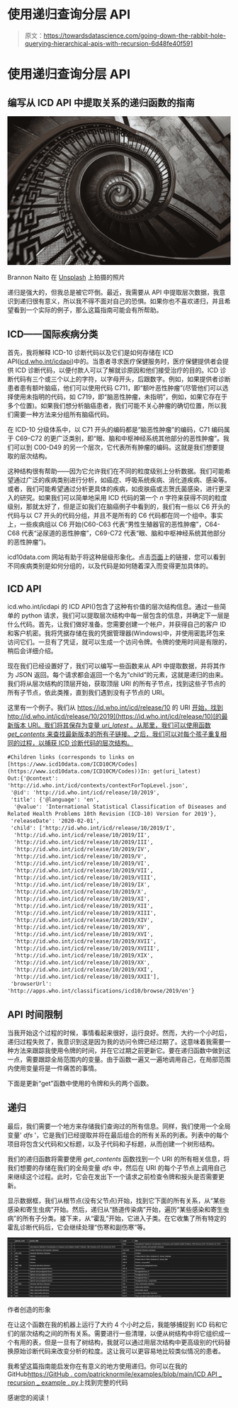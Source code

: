 # 使用递归查询分层 API

> 原文：<https://towardsdatascience.com/going-down-the-rabbit-hole-querying-hierarchical-apis-with-recursion-6d48fe40f591>

# 使用递归查询分层 API

## 编写从 ICD API 中提取关系的递归函数的指南

![](img/3a81ecdadf4786bc3b8f7cc2d679735a.png)

Brannon Naito 在 [Unsplash](https://unsplash.com?utm_source=medium&utm_medium=referral) 上拍摄的照片

递归是强大的，但我总是被它吓倒。最近，我需要从 API 中提取层次数据，我意识到递归很有意义，所以我不得不面对自己的恐惧。如果你也不喜欢递归，并且希望看到一个实际的例子，那么这篇指南可能会有所帮助。

## ICD——国际疾病分类

首先，我将解释 ICD-10 诊断代码以及它们是如何存储在 ICD API([icd.who.int/icdapi](http://icd.who.int/icdapi))中的。当患者寻求医疗保健服务时，医疗保健提供者会提供 ICD 诊断代码，以便付款人可以了解就诊原因和他们接受治疗的目的。ICD 诊断代码有三个或三个以上的字符，以字母开头，后跟数字。例如，如果提供者诊断患者患有额叶脑癌，他们可以使用代码 C711，即“额叶恶性肿瘤”(尽管他们可以选择使用未指明的代码，如 C719，即“脑恶性肿瘤，未指明”，例如，如果它存在于多个位置)。如果我们想分析脑癌患者，我们可能不关心肿瘤的确切位置，所以我们需要一种方法来分组所有脑癌代码。

在 ICD-10 分级体系中，以 C71 开头的编码都是“脑恶性肿瘤”的编码，C71 编码属于 C69-C72 的更广泛类别，即“眼、脑和中枢神经系统其他部分的恶性肿瘤”。我们可以到 C00-D49 的另一个层次，它代表所有肿瘤的编码。这就是我们想要提取的层次结构。

这种结构很有帮助——因为它允许我们在不同的粒度级别上分析数据。我们可能希望通过广泛的疾病类别进行分析，如癌症、呼吸系统疾病、消化道疾病、感染等。或者，我们可能希望通过分析更具体的疾病，如皮肤癌或志贺氏菌感染，进行更深入的研究。如果我们可以简单地采用 ICD 代码的第一个 *n* 字符来获得不同的粒度级别，那就太好了，但是正如我们在脑癌例子中看到的，我们有一些以 C6 开头的代码与以 C7 开头的代码分组，并且不是所有的 C6 代码都在同一个组中。事实上，一些疾病组以 C6 开始(C60-C63 代表“男性生殖器官的恶性肿瘤”，C64-C68 代表“泌尿道的恶性肿瘤”，C69-C72 代表“眼、脑和中枢神经系统其他部分的恶性肿瘤”)。

icd10data.com 网站有助于将这种层级形象化。点击[页面](https://www.icd10data.com/ICD10CM/Codes)上的链接，您可以看到不同疾病类别是如何分组的，以及代码是如何随着深入而变得更加具体的。

## **ICD API**

icd.who.int/icdapi 的 ICD API()包含了这种有价值的层次结构信息。通过一些简单的 python 请求，我们可以提取层次结构中每一层包含的信息，并确定下一层是什么代码。首先，让我们做好准备。您需要创建一个帐户，并获得自己的客户 ID 和客户机密。我将凭据存储在我的凭据管理器(Windows)中，并使用密匙环包来访问它们。一旦有了凭证，就可以生成一个访问令牌。令牌的使用时间是有限的，稍后会详细介绍。

现在我们已经设置好了，我们可以编写一些函数来从 API 中提取数据，并将其作为 JSON 返回。每个请求都会返回一个名为“child”的元素，这就是递归的由来。我们将从层次结构的顶层开始，获取顶层 URI 的所有子节点，找到这些子节点的所有子节点，依此类推，直到我们遇到没有子节点的 URI。

这里有一个例子。我们从 https://id.who.int/icd/release/10 的 URI [开始，找到 http://id.who.int/icd/release/10/2019](https://id.who.int/icd/release/10)[的最新版本 URI。我们将其保存为变量 *uri_latest* 。从那里，我们可以使用函数 *get_contents* 来查找最新版本的所有子链接。之后，我们可以对每个孩子重复相同的过程，以捕获 ICD 诊断代码的层次结构。](http://id.who.int/icd/release/10/2019)

```
#Children links (corresponds to links on [https://www.icd10data.com/ICD10CM/Codes](https://www.icd10data.com/ICD10CM/Codes))In: get(uri_latest)
Out:{'@context': 'http://id.who.int/icd/contexts/contextForTopLevel.json',
 '@id': 'http://id.who.int/icd/release/10/2019',
 'title': {'@language': 'en',
  '@value': 'International Statistical Classification of Diseases and Related Health Problems 10th Revision (ICD-10) Version for 2019'},
 'releaseDate': '2020-02-01',
 'child': ['http://id.who.int/icd/release/10/2019/I',
  'http://id.who.int/icd/release/10/2019/II',
  'http://id.who.int/icd/release/10/2019/III',
  'http://id.who.int/icd/release/10/2019/IV',
  'http://id.who.int/icd/release/10/2019/V',
  'http://id.who.int/icd/release/10/2019/VI',
  'http://id.who.int/icd/release/10/2019/VII',
  'http://id.who.int/icd/release/10/2019/VIII',
  'http://id.who.int/icd/release/10/2019/IX',
  'http://id.who.int/icd/release/10/2019/X',
  'http://id.who.int/icd/release/10/2019/XI',
  'http://id.who.int/icd/release/10/2019/XII',
  'http://id.who.int/icd/release/10/2019/XIII',
  'http://id.who.int/icd/release/10/2019/XIV',
  'http://id.who.int/icd/release/10/2019/XV',
  'http://id.who.int/icd/release/10/2019/XVI',
  'http://id.who.int/icd/release/10/2019/XVII',
  'http://id.who.int/icd/release/10/2019/XVIII',
  'http://id.who.int/icd/release/10/2019/XIX',
  'http://id.who.int/icd/release/10/2019/XX',
  'http://id.who.int/icd/release/10/2019/XXI',
  'http://id.who.int/icd/release/10/2019/XXII'],
 'browserUrl': 'http://apps.who.int/classifications/icd10/browse/2019/en'}
```

## API 时间限制

当我开始这个过程的时候，事情看起来很好，运行良好。然而，大约一个小时后，递归过程失败了，我意识到这是因为我的访问令牌已经过期了。这意味着我需要一种方法来跟踪我使用令牌的时间，并在它过期之前更新它。要在递归函数中做到这一点，需要跟踪全局范围内的变量。由于函数一遍又一遍地调用自己，在局部范围内使用变量将是一件痛苦的事情。

下面是更新“get”函数中使用的令牌和头的两个函数。

## 递归

最后，我们需要一个地方来存储我们查询过的所有信息。同样，我们使用一个全局变量' *dfs* '，它是我们已经提取并将在最后组合的所有关系的列表。列表中的每个项目将包含父代码和父标题，以及子代码和子标题，从而创建一个树形结构。

我们的递归函数将需要使用 *get_contents* 函数找到一个 URI 的所有相关信息，将我们想要的存储在我们的全局变量 *dfs* 中，然后在 URI 的每个子节点上调用自己来继续这个过程。此时，它会在发出下一个请求之前检查令牌和报头是否需要更新。

显示数据框，我们从根节点(没有父节点)开始，找到它下面的所有关系，从“某些感染和寄生虫病”开始。然后，递归从“肠道传染病”开始，遍历“某些感染和寄生虫病”的所有子分类。接下来，从“霍乱”开始，它进入子类。在它收集了所有特定的霍乱诊断代码后，它会继续处理“伤寒和副伤寒”等。

![](img/421973e87c40082ed258a4aa09e6283a.png)

作者创造的形象

在让这个函数在我的机器上运行了大约 4 个小时之后，我能够捕捉到 ICD 码和它们的层次结构之间的所有关系。需要进行一些清理，以便从树结构中将它组织成一个有用的表，但是一旦有了树结构，我就可以通过用层次结构中更高级别的代码替换原始诊断代码来改变分析的粒度。这让我可以更容易地比较类似情况的患者。

我希望这篇指南能启发你在有意义的地方使用递归。你可以在我的 GitHub[https://GitHub . com/patricknormile/examples/blob/main/ICD API _ recursion _ example . py](https://github.com/patricknormile/examples/blob/main/icdAPI_recursion_example.py)上找到完整的代码

感谢您的阅读！